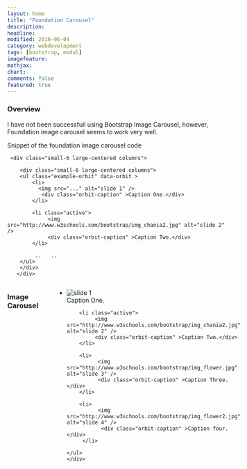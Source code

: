 ```yaml
---
layout: home
title: "Foundation Carousel"
description: 
headline: 
modified: 2016-06-04
category: webdevelopment
tags: [bootstrap, modal]
imagefeature: 
mathjax: 
chart: 
comments: false
featured: true
---
```


### Overview

I have not been successfull using Bootstrap Image Carousel, however, Foundation image carousel seems to work very well.

Snippet of the foundation image carousel code

````
 <div class="small-6 large-centered columns">

	<div class="small-6 large-centered columns">
    <ul class="example-orbit" data-orbit >	
		<li>
		  <img src="..." alt="slide 1" />
		   <div class="orbit-caption" >Caption One.</div>
		</li>

		<li class="active">
			 <img src="http://www.w3schools.com/bootstrap/img_chania2.jpg" alt="slide 2" /> 
			 <div class="orbit-caption" >Caption Two.</div>		 
		</li>
		
		 ..   ..
    </ul>
	</div>
   </div>		 

````  


<!--   Foundation Image Carousel   -->		
 	
 <div class="small-6 large-centered columns">
 <h3>Image Carousel</h3>
  <br/>
	<div class="small-6 large-centered columns">
    <ul class="example-orbit" data-orbit >	
		<li>
		  <img src="http://www.w3schools.com/bootstrap/img_chania.jpg" alt="slide 1" />
		   <div class="orbit-caption" >Caption One.</div>
		</li>

		<li class="active">
			 <img src="http://www.w3schools.com/bootstrap/img_chania2.jpg" alt="slide 2" /> 
			 <div class="orbit-caption" >Caption Two.</div>		 
		</li>

		<li>
			  <img src="http://www.w3schools.com/bootstrap/img_flower.jpg" alt="slide 3" />
			  <div class="orbit-caption" >Caption Three.</div>
		</li>

		<li>
			  <img src="http://www.w3schools.com/bootstrap/img_flower2.jpg" alt="slide 4" />
			   <div class="orbit-caption" >Caption four.</div>
		 </li> 

    </ul>
	</div>
   </div>
 <!--  End  Foundation Image Carousel   -->	 
  
  <br/>
